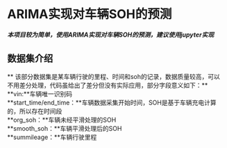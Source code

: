 # ARIMA实现对车辆SOH的预测
***本项目较为简单，使用ARIMA实现对车辆SOH的预测，建议使用jupyter实现***

## 数据集介绍
  **  该部分数据集是某车辆行驶的里程、时间和soh的记录，数据质量较高，可以不用差分处理，代码虽给出了差分但没有实际应用，部分字段意义如下：**
  <br/>**vin:**车辆唯一识别码
  <br/>**start_time/end_time：**车辆数据采集开始时间，SOH是基于车辆充电计算的，所以存在时间段
  <br/>**org_soh：**车辆未经平滑处理的SOH
  <br/>**smooth_soh：**车辆平滑处理后的SOH
  <br/>**summileage：**车辆行驶里程


